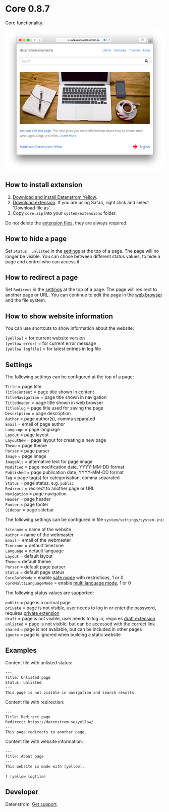 Core 0.8.7
==========
Core functionality.

<p align="center"><img src="core-screenshot.png?raw=true" alt="Screenshot"></p>

## How to install extension

1. [Download and install Datenstrom Yellow](https://github.com/datenstrom/yellow/).
2. [Download extension](https://github.com/datenstrom/yellow-extensions/raw/master/zip/core.zip). If you are using Safari, right click and select 'Download file as'.
3. Copy `core.zip` into your `system/extensions` folder.

Do not delete the [extension files](extension.ini), they are always required.

## How to hide a page

Set `Status: unlisted` in the [settings](#settings) at the top of a page. The page will no longer be visible. You can chose between different status values, to hide a page and control who can access it.

## How to redirect a page

Set `Redirect` in the [settings](#settings) at the top of a page. The page will redirect to another page or URL. You can continue to edit the page in the [web browser](https://github.com/datenstrom/yellow-extensions/tree/master/features/edit) and the file system.

## How to show website information

You can use shortcuts to show information about the website:

`[yellow]` = for current website version  
`[yellow error]` = for current error message  
`[yellow logfile]` = for latest entries in log file  

## Settings

The following settings can be configured at the top of a page:

`Title` = page title  
`TitleContent` = page title shown in content  
`TitleNavigation` = page title shown in navigation  
`TitleHeader` = page title shown in web browser  
`TitleSlug` = page title used for saving the page  
`Description` = page description  
`Author` = page author(s), comma separated  
`Email` = email of page author  
`Language` = page language  
`Layout` = page layout  
`LayoutNew` = page layout for creating a new page  
`Theme` = page theme  
`Parser` = page parser  
`Image` = page image  
`ImageAlt` = alternative text for page image  
`Modified` = page modification date, YYYY-MM-DD format  
`Published` = page publication date, YYYY-MM-DD format  
`Tag` = page tag(s) for categorisation, comma separated  
`Status` = page status, e.g. `public`  
`Redirect` = redirect to another page or URL  
`Navigation` = page navigation  
`Header` = page header  
`Footer` = page footer  
`Sidebar` = page sidebar  

The following settings can be configured in file `system/settings/system.ini`:

`Sitename` = name of the website  
`Author` = name of the webmaster  
`Email` = email of the webmaster  
`Timezone` = default timezone  
`Language` = default language  
`Layout` = default layout  
`Theme` = default theme  
`Parser` = default page parser  
`Status` = default page status  
`CoreSafeMode` = enable [safe mode](https://extensions.datenstrom.se/help/security-configuration#safe-mode) with restrictions, 1 or 0  
`CoreMultiLanguageMode` = enable [multi language mode](https://extensions.datenstrom.se/help/language-configuration#multi-language-mode), 1 or 0  

The following status values are supported:

`public` = page is a normal page  
`private` = page is not visible, user needs to log in or enter the password, requires [private extension](https://github.com/schulle4u/yellow-extensions-schulle4u/tree/master/private)  
`draft` = page is not visible, user needs to log in, requires [draft extension](https://github.com/datenstrom/yellow-extensions/tree/master/features/draft)  
`unlisted` = page is not visible, but can be accessed with the correct link  
`shared` = page is not available, but can be included in other pages  
`ignore` = page is ignored when building a static website  

## Examples

Content file with unlisted status:

    ---
    Title: Unlisted page
    Status: unlisted
    ---
    This page is not visible in navigation and search results.

Content file with redirection:

    ---
    Title: Redirect page
    Redirect: https://datenstrom.se/yellow/
    ---
    This page redirects to another page.

Content file with website information:

    ---
    Title: About page
    ---
    This website is made with [yellow].

    ! [yellow logfile]

## Developer

Datenstrom. [Get support](https://extensions.datenstrom.se/help/).
